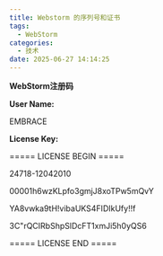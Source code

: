 ```yaml
---
title: Webstorm 的序列号和证书
tags:
  - WebStorm
categories:
  - 技术
date: 2025-06-27 14:14:25
---
```


**WebStorm注册码**

**User Name:**

EMBRACE

**License Key:**

===== LICENSE BEGIN =====

24718-12042010

00001h6wzKLpfo3gmjJ8xoTPw5mQvY

YA8vwka9tH!vibaUKS4FIDIkUfy!!f

3C"rQCIRbShpSlDcFT1xmJi5h0yQS6

===== LICENSE END =====

